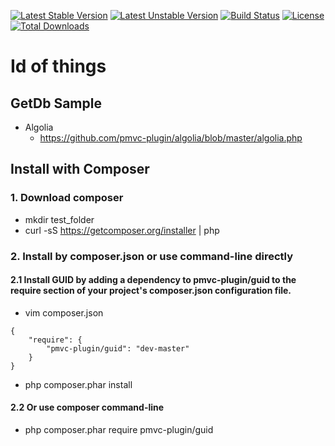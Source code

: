 [![Latest Stable Version](https://poser.pugx.org/pmvc-plugin/guid/v/stable)](https://packagist.org/packages/pmvc-plugin/guid) 
[![Latest Unstable Version](https://poser.pugx.org/pmvc-plugin/guid/v/unstable)](https://packagist.org/packages/pmvc-plugin/guid) 
[![Build Status](https://travis-ci.org/pmvc-plugin/guid.svg?branch=master)](https://travis-ci.org/pmvc-plugin/guid)
[![License](https://poser.pugx.org/pmvc-plugin/guid/license)](https://packagist.org/packages/pmvc-plugin/guid)
[![Total Downloads](https://poser.pugx.org/pmvc-plugin/guid/downloads)](https://packagist.org/packages/pmvc-plugin/guid) 

Id of things  
===============

## GetDb Sample
   * Algolia
      * https://github.com/pmvc-plugin/algolia/blob/master/algolia.php


## Install with Composer
### 1. Download composer
   * mkdir test_folder
   * curl -sS https://getcomposer.org/installer | php

### 2. Install by composer.json or use command-line directly
#### 2.1 Install GUID by adding a dependency to pmvc-plugin/guid to the require section of your project's composer.json configuration file. 
   * vim composer.json
```
{
    "require": {
        "pmvc-plugin/guid": "dev-master"
    }
}
```
   * php composer.phar install

#### 2.2 Or use composer command-line
   * php composer.phar require pmvc-plugin/guid

